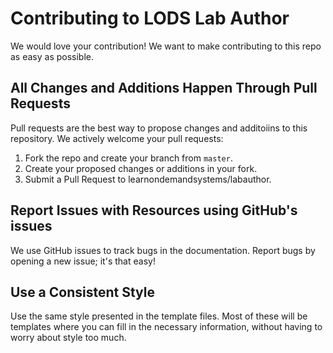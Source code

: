 # Contributing to LODS Lab Author

We would love your contribution! We want to make contributing to this repo as easy as possible. 

## All Changes and Additions Happen Through Pull Requests
Pull requests are the best way to propose changes and additoiins to this repository. We actively welcome your pull requests:

1. Fork the repo and create your branch from `master`.
1. Create your proposed changes or additions in your fork.
1. Submit a Pull Request to learnondemandsystems/labauthor.

## Report Issues with Resources using GitHub's issues
We use GitHub issues to track bugs in the documentation. Report bugs by opening a new issue; it's that easy!

## Use a Consistent Style
Use the same style presented in the template files. Most of these will be templates where you can fill in the necessary information, without having to worry about style too much. 

